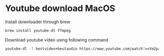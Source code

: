 # Youtube download MacOS



Install downloader through brew

```bash
brew install youtube-dl ffmpeg
```



Download youtube video using following command

```bash
youtube-dl -f bestvideo+bestaudio https://www.youtube.com/watch?v=Ym2pxzWpTNw
```

